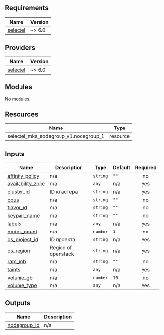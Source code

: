 <!-- BEGIN_TF_DOCS -->
## Requirements

| Name | Version |
|------|---------|
| <a name="requirement_selectel"></a> [selectel](#requirement\_selectel) | ~> 6.0  |

## Providers

| Name | Version |
|------|--------|
| <a name="provider_selectel"></a> [selectel](#provider\_selectel) | ~> 6.0 |

## Modules

No modules.

## Resources

| Name | Type |
|------|------|
| selectel_mks_nodegroup_v1.nodegroup_1 | resource |

## Inputs

| Name | Description | Type | Default | Required |
|------|-------------|------|---------|:--------:|
| <a name="input_affinity_policy"></a> [affinity\_policy](#input\_affinity\_policy) | n/a | `string` | `""` | no |
| <a name="input_availability_zone"></a> [availability\_zone](#input\_availability\_zone) | n/a | `any` | n/a | yes |
| <a name="input_cluster_id"></a> [cluster\_id](#input\_cluster\_id) | ID кластера | `string` | n/a | yes |
| <a name="input_cpus"></a> [cpus](#input\_cpus) | n/a | `string` | `""` | no |
| <a name="input_flavor_id"></a> [flavor\_id](#input\_flavor\_id) | n/a | `string` | `""` | no |
| <a name="input_keypair_name"></a> [keypair\_name](#input\_keypair\_name) | n/a | `string` | `""` | no |
| <a name="input_labels"></a> [labels](#input\_labels) | n/a | `any` | n/a | yes |
| <a name="input_nodes_count"></a> [nodes\_count](#input\_nodes\_count) | n/a | `number` | `1` | no |
| <a name="input_os_project_id"></a> [os\_project\_id](#input\_os\_project\_id) | ID проекта | `string` | n/a | yes |
| <a name="input_os_region"></a> [os\_region](#input\_os\_region) | Region of openstack | `string` | n/a | yes |
| <a name="input_ram_mb"></a> [ram\_mb](#input\_ram\_mb) | n/a | `string` | `""` | no |
| <a name="input_taints"></a> [taints](#input\_taints) | n/a | `any` | n/a | yes |
| <a name="input_volume_gb"></a> [volume\_gb](#input\_volume\_gb) | n/a | `number` | `10` | no |
| <a name="input_volume_type"></a> [volume\_type](#input\_volume\_type) | n/a | `any` | n/a | yes |

## Outputs

| Name | Description |
|------|-------------|
| <a name="output_nodegroup_id"></a> [nodegroup\_id](#output\_nodegroup\_id) | n/a |
<!-- END_TF_DOCS -->
